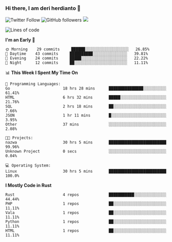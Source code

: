 ### Hi there, I am deri herdianto 👋
![Twitter Follow](https://img.shields.io/twitter/follow/deikatsuo?label=Follow)
![GitHub followers](https://img.shields.io/github/followers/deikatsuo?label=Follow&style=social)
![](https://visitor-badge.glitch.me/badge?page_id=deikatsuo.deikatsuo)

<!--
**deikatsuo/deikatsuo** is a ✨ _special_ ✨ repository because its `README.md` (this file) appears on your GitHub profile.

Here are some ideas to get you started:

- 🔭 I’m currently working on ...
- 🌱 I’m currently learning ...
- 👯 I’m looking to collaborate on ...
- 🤔 I’m looking for help with ...
- 💬 Ask me about ...
- 📫 How to reach me: ...
- 😄 Pronouns: ...
- ⚡ Fun fact: ...
-->

<!--START_SECTION:waka-->
![Lines of code](https://img.shields.io/badge/From%20Hello%20World%20I%27ve%20Written-187494%20lines%20of%20code-blue)

**I'm an Early 🐤** 

```text
🌞 Morning    29 commits     ██████░░░░░░░░░░░░░░░░░░░   26.85% 
🌆 Daytime    43 commits     ██████████░░░░░░░░░░░░░░░   39.81% 
🌃 Evening    24 commits     █████░░░░░░░░░░░░░░░░░░░░   22.22% 
🌙 Night      12 commits     ██░░░░░░░░░░░░░░░░░░░░░░░   11.11%

```


📊 **This Week I Spent My Time On** 

```text
💬 Programming Languages: 
Go                       18 hrs 28 mins      ███████████████░░░░░░░░░░   61.41% 
HTML                     6 hrs 32 mins       █████░░░░░░░░░░░░░░░░░░░░   21.76% 
SQL                      2 hrs 18 mins       ██░░░░░░░░░░░░░░░░░░░░░░░   7.66% 
JSON                     1 hr 11 mins        █░░░░░░░░░░░░░░░░░░░░░░░░   3.95% 
Other                    37 mins             ░░░░░░░░░░░░░░░░░░░░░░░░░   2.08%

🐱‍💻 Projects: 
nazwa                    30 hrs 5 mins       █████████████████████████   99.96% 
Unknown Project          0 secs              ░░░░░░░░░░░░░░░░░░░░░░░░░   0.04%

💻 Operating System: 
Linux                    30 hrs 5 mins       █████████████████████████   100.0%

```

**I Mostly Code in Rust** 

```text
Rust                     4 repos             ███████████░░░░░░░░░░░░░░   44.44% 
PHP                      1 repos             ██░░░░░░░░░░░░░░░░░░░░░░░   11.11% 
Vala                     1 repos             ██░░░░░░░░░░░░░░░░░░░░░░░   11.11% 
Python                   1 repos             ██░░░░░░░░░░░░░░░░░░░░░░░   11.11% 
HTML                     1 repos             ██░░░░░░░░░░░░░░░░░░░░░░░   11.11%

```



<!--END_SECTION:waka-->
